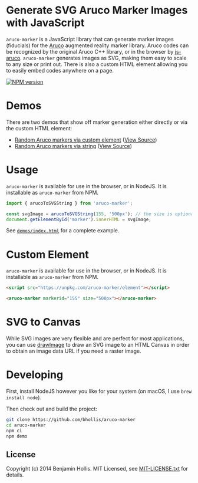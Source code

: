 # Generate SVG Aruco Marker Images with JavaScript

`aruco-marker` is a JavaScript library that can generate marker images (fiducials) for the [Aruco](https://github.com/paroj/aruco) augmented reality marker library. Aruco codes can be recognized by the original Aruco C++ library, or in the browser by [js-aruco](https://github.com/jcmellado/js-aruco). `aruco-marker` generates images as SVG, making them easy to scale to any size or print out. There is also a custom HTML element allowing you to easily embed codes anywhere on a page.

[![NPM version](https://badge.fury.io/js/aruco-marker.svg)](https://www.npmjs.com/package/aruco-marker)

# Demos

There are two demos that show off marker generation either directly or via the custom HTML element:

- [Random Aruco markers via custom element](http://bhollis.github.io/aruco-marker/demos/element.html) ([View Source](https://github.com/bhollis/aruco-marker/blob/master/demos/element.html))
- [Random Aruco markers via string](http://bhollis.github.io/aruco-marker/demos/index.html) ([View Source](https://github.com/bhollis/aruco-marker/blob/master/demos/index.html))

# Usage

`aruco-marker` is available for use in the browser, or in NodeJS. It is installable as `aruco-marker` from NPM.

```javascript
import { arucoToSVGString } from 'aruco-marker';

const svgImage = arucoToSVGString(155, '500px'); // the size is optional
document.getElementById('marker').innerHTML = svgImage;
```

See [`demos/index.html`](https://github.com/bhollis/aruco-marker/blob/master/demos/index.html) for a complete example.

# Custom Element

`aruco-marker` is available for use in the browser, or in NodeJS. It is installable as `aruco-marker` from NPM.

```html
<script src="https://unpkg.com/aruco-marker/element"></script>

<aruco-marker markerid="155" size="500px"></aruco-marker>
```

# SVG to Canvas

While SVG images are very flexible and are perfect for most applications, you can use [drawImage](https://developer.mozilla.org/en-US/docs/Web/API/CanvasRenderingContext2D/drawImage) to draw an SVG image to an HTML Canvas in order to obtain an image data URL if you need a raster image.

# Developing

First, install NodeJS however you like for your system (on macOS, I use `brew install node`).

Then check out and build the project:

```bash
git clone https://github.com/bhollis/aruco-marker
cd aruco-marker
npm ci
npm demo
```

## License

Copyright (c) 2014 Benjamin Hollis. MIT Licensed, see [MIT-LICENSE.txt](https://github.com/bhollis/aruco-marker/blob/master/MIT-LICENSE.txt) for details.
